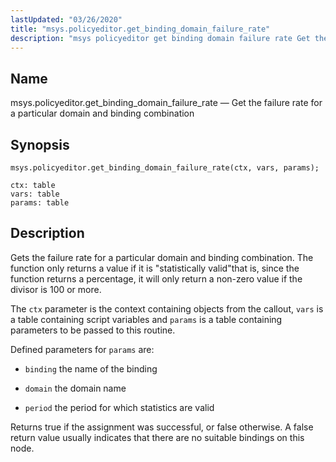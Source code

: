 ```yaml
---
lastUpdated: "03/26/2020"
title: "msys.policyeditor.get_binding_domain_failure_rate"
description: "msys policyeditor get binding domain failure rate Get the failure rate for a particular domain and binding combination msys policyeditor get binding domain failure rate ctx vars params Gets the failure rate for a particular domain and binding combination The function only returns a value if it is statistically valid..."
---
```


<a name="lua.ref.msys.policyeditor.get_binding_domain_failure_rate"></a> 
## Name

msys.policyeditor.get_binding_domain_failure_rate — Get the failure rate for a particular domain and binding combination

<a name="idp24842640"></a> 
## Synopsis

`msys.policyeditor.get_binding_domain_failure_rate(ctx, vars, params);`

```
ctx: table
vars: table
params: table
```
<a name="idp24845392"></a> 
## Description

Gets the failure rate for a particular domain and binding combination. The function only returns a value if it is "statistically valid"that is, since the function returns a percentage, it will only return a non-zero value if the divisor is 100 or more.

The `ctx` parameter is the context containing objects from the callout, `vars` is a table containing script variables and `params` is a table containing parameters to be passed to this routine.

Defined parameters for `params` are:

*   `binding` the name of the binding

*   `domain` the domain name

*   `period` the period for which statistics are valid

Returns true if the assignment was successful, or false otherwise. A false return value usually indicates that there are no suitable bindings on this node.
